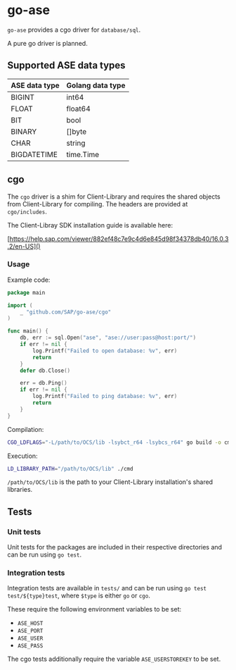 # go-ase

`go-ase` provides a cgo driver for `database/sql`.

A pure go driver is planned.

## Supported ASE data types

| ASE data type | Golang data type  |
| ------------- | ----------------- |
| BIGINT        | int64             |
| FLOAT         | float64           |
| BIT           | bool              |
| BINARY        | []byte            |
| CHAR          | string            |
| BIGDATETIME   | time.Time         |

## cgo
The `cgo` driver is a shim for Client-Library and requires the shared
objects from Client-Library for compiling. The headers are provided at
`cgo/includes`.

The Client-Libray SDK installation guide is available here:

[https://help.sap.com/viewer/882ef48c7e9c4d6e845d98f34378db40/16.0.3.2/en-US]()

### Usage

Example code:

```go
package main

import (
    _ "github.com/SAP/go-ase/cgo"
)

func main() {
    db, err := sql.Open("ase", "ase://user:pass@host:port/")
    if err != nil {
        log.Printf("Failed to open database: %v", err)
        return
    }
    defer db.Close()

    err = db.Ping()
    if err != nil {
        log.Printf("Failed to ping database: %v", err)
        return
    }
}
```

Compilation:

```sh
CGO_LDFLAGS="-L/path/to/OCS/lib -lsybct_r64 -lsybcs_r64" go build -o cmd ./
```

Execution:

```sh
LD_LIBRARY_PATH="/path/to/OCS/lib" ./cmd
```

`/path/to/OCS/lib` is the path to your Client-Library installation's
shared libraries.

## Tests

### Unit tests

Unit tests for the packages are included in their respective directories
and can be run using `go test`.

### Integration tests

Integration tests are available in `tests/` and can be run using `go
test test/${type}test`, where `$type` is either `go` or `cgo`.

These require the following environment variables to be set:

- `ASE_HOST`
- `ASE_PORT`
- `ASE_USER`
- `ASE_PASS`

The cgo tests additionally require the variable `ASE_USERSTOREKEY` to be
set.
